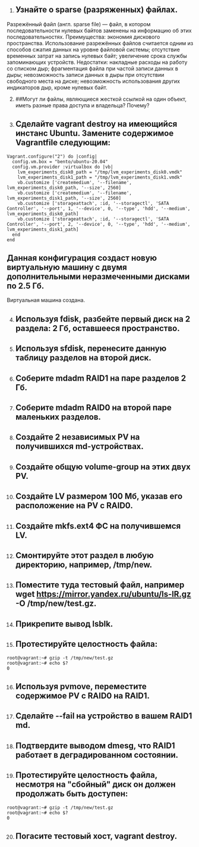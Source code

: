 1. ## Узнайте о sparse (разряженных) файлах.
Разрежённый файл (англ. sparse file) — файл, в котором последовательности нулевых байтов заменены на информацию об этих последовательностях.
Преимущества:
экономия дискового пространства. Использование разрежённых файлов считается одним из способов сжатия данных на уровне файловой системы;
отсутствие временных затрат на запись нулевых байт;
увеличение срока службы запоминающих устройств.
Недостатки:
накладные расходы на работу со списком дыр;
фрагментация файла при частой записи данных в дыры;
невозможность записи данных в дыры при отсутствии свободного места на диске;
невозможность использования других индикаторов дыр, кроме нулевых байт.

2. ##Могут ли файлы, являющиеся жесткой ссылкой на один объект, иметь разные права доступа и владельца? Почему?


3. ## Сделайте vagrant destroy на имеющийся инстанс Ubuntu. Замените содержимое Vagrantfile следующим:
```
Vagrant.configure("2") do |config|
  config.vm.box = "bento/ubuntu-20.04"
  config.vm.provider :virtualbox do |vb|
    lvm_experiments_disk0_path = "/tmp/lvm_experiments_disk0.vmdk"
    lvm_experiments_disk1_path = "/tmp/lvm_experiments_disk1.vmdk"
    vb.customize ['createmedium', '--filename', lvm_experiments_disk0_path, '--size', 2560]
    vb.customize ['createmedium', '--filename', lvm_experiments_disk1_path, '--size', 2560]
    vb.customize ['storageattach', :id, '--storagectl', 'SATA Controller', '--port', 1, '--device', 0, '--type', 'hdd', '--medium', lvm_experiments_disk0_path]
    vb.customize ['storageattach', :id, '--storagectl', 'SATA Controller', '--port', 2, '--device', 0, '--type', 'hdd', '--medium', lvm_experiments_disk1_path]
  end
end
```
## Данная конфигурация создаст новую виртуальную машину с двумя дополнительными неразмеченными дисками по 2.5 Гб.
Виртуальная машина создана.

4. ## Используя fdisk, разбейте первый диск на 2 раздела: 2 Гб, оставшееся пространство.

5. ## Используя sfdisk, перенесите данную таблицу разделов на второй диск.

6. ## Соберите mdadm RAID1 на паре разделов 2 Гб.

7. ## Соберите mdadm RAID0 на второй паре маленьких разделов.

8. ## Создайте 2 независимых PV на получившихся md-устройствах.

9. ## Создайте общую volume-group на этих двух PV.

10. ## Создайте LV размером 100 Мб, указав его расположение на PV с RAID0.

11. ## Создайте mkfs.ext4 ФС на получившемся LV.

12. ## Смонтируйте этот раздел в любую директорию, например, /tmp/new.

13. ## Поместите туда тестовый файл, например wget https://mirror.yandex.ru/ubuntu/ls-lR.gz -O /tmp/new/test.gz.

14. ## Прикрепите вывод lsblk.

15. ## Протестируйте целостность файла:
```
root@vagrant:~# gzip -t /tmp/new/test.gz
root@vagrant:~# echo $?
0
```
16. ## Используя pvmove, переместите содержимое PV с RAID0 на RAID1.

17. ## Сделайте --fail на устройство в вашем RAID1 md.

18. ## Подтвердите выводом dmesg, что RAID1 работает в деградированном состоянии.

19. ## Протестируйте целостность файла, несмотря на "сбойный" диск он должен продолжать быть доступен:
```
root@vagrant:~# gzip -t /tmp/new/test.gz
root@vagrant:~# echo $?
0
```
20. ## Погасите тестовый хост, vagrant destroy.
